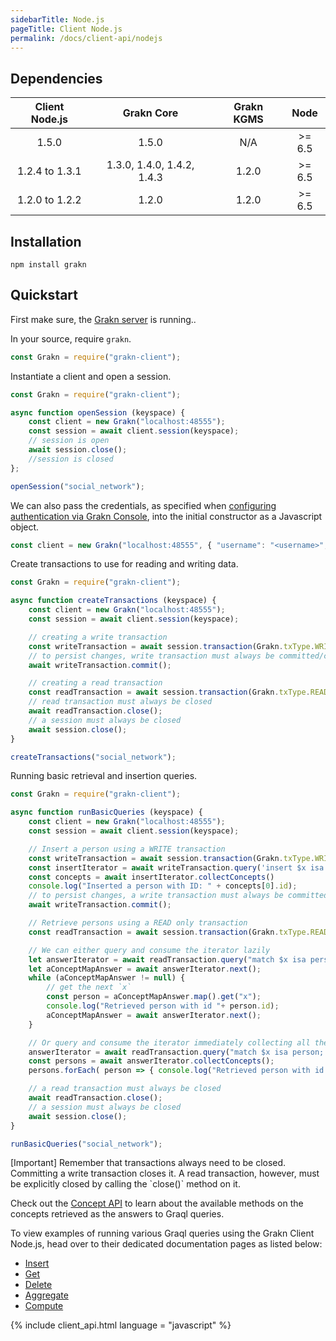 ```yaml
---
sidebarTitle: Node.js
pageTitle: Client Node.js
permalink: /docs/client-api/nodejs
---
```


## Dependencies

| Client Node.js | Grakn Core                  | Grakn KGMS   |  Node  |
| :------------: | :-------------------------: | :----------: | :----: |
| 1.5.0          | 1.5.0                       | N/A          | >= 6.5 |
| 1.2.4 to 1.3.1 | 1.3.0, 1.4.0, 1.4.2, 1.4.3  | 1.2.0        | >= 6.5 |
| 1.2.0 to 1.2.2 | 1.2.0                       | 1.2.0        | >= 6.5 |

## Installation
```
npm install grakn
```

## Quickstart
First make sure, the [Grakn server](/docs/running-grakn/install-and-run#start-the-grakn-server) is running..

In your source, require `grakn`.

<!-- test-standalone socialNetworkNodejsClientA.js -->
```javascript
const Grakn = require("grakn-client");
```

Instantiate a client and open a session.

<!-- test-standalone socialNetworkNodejsClientB.js -->
```javascript
const Grakn = require("grakn-client");

async function openSession (keyspace) {
	const client = new Grakn("localhost:48555");
	const session = await client.session(keyspace);
	// session is open
	await session.close();
	//session is closed
};

openSession("social_network");
```

We can also pass the credentials, as specified when [configuring authentication via Grakn Console](/docs/management/users), into the initial constructor as a Javascript object.

<!-- test-ignore -->
```javascript
const client = new Grakn("localhost:48555", { "username": "<username>", "password": "<password>" });
```

Create transactions to use for reading and writing data.

<!-- test-standalone socialNetworkNodejsClientC.js -->
```javascript
const Grakn = require("grakn-client");

async function createTransactions (keyspace) {
	const client = new Grakn("localhost:48555");
	const session = await client.session(keyspace);

	// creating a write transaction
	const writeTransaction = await session.transaction(Grakn.txType.WRITE); // write transaction is open
	// to persist changes, write transaction must always be committed/closed
	await writeTransaction.commit();

	// creating a read transaction
	const readTransaction = await session.transaction(Grakn.txType.READ); // read transaction is open
	// read transaction must always be closed
	await readTransaction.close();
	// a session must always be closed
	await session.close();
}

createTransactions("social_network");
```

Running basic retrieval and insertion queries.

<!-- test-standalone socialNetworkNodejsClientD.js -->
```javascript
const Grakn = require("grakn-client");

async function runBasicQueries (keyspace) {
	const client = new Grakn("localhost:48555");
	const session = await client.session(keyspace);

	// Insert a person using a WRITE transaction
	const writeTransaction = await session.transaction(Grakn.txType.WRITE);
	const insertIterator = await writeTransaction.query('insert $x isa person, has email "x@email.com";');
	const concepts = await insertIterator.collectConcepts()
	console.log("Inserted a person with ID: " + concepts[0].id);
	// to persist changes, a write transaction must always be committed (closed)
	await writeTransaction.commit();

	// Retrieve persons using a READ only transaction
	const readTransaction = await session.transaction(Grakn.txType.READ);

	// We can either query and consume the iterator lazily
	let answerIterator = await readTransaction.query("match $x isa person; get; limit 10;");
	let aConceptMapAnswer = await answerIterator.next();
	while (aConceptMapAnswer != null) {
		// get the next `x`
		const person = aConceptMapAnswer.map().get("x");
		console.log("Retrieved person with id "+ person.id);
		aConceptMapAnswer = await answerIterator.next();
	}

	// Or query and consume the iterator immediately collecting all the results
	answerIterator = await readTransaction.query("match $x isa person; get; limit 10;");
	const persons = await answerIterator.collectConcepts();
	persons.forEach( person => { console.log("Retrieved person with id "+ person.id) });

	// a read transaction must always be closed
	await readTransaction.close();
	// a session must always be closed
	await session.close();
}

runBasicQueries("social_network");
```

<div class="note">
[Important]
Remember that transactions always need to be closed. Committing a write transaction closes it. A read transaction, however, must be explicitly closed by calling the `close()` method on it.
</div>

Check out the [Concept API](/docs/concept-api/overview) to learn about the available methods on the concepts retrieved as the answers to Graql queries.

To view examples of running various Graql queries using the Grakn Client Node.js, head over to their dedicated documentation pages as listed below:
- [Insert](/docs/query/insert-query)
- [Get](/docs/query/get-query)
- [Delete](/docs/query/delete-query)
- [Aggregate](/docs/query/aggregate-query)
- [Compute](/docs/query/compute-query)

{% include client_api.html language = "javascript" %}
